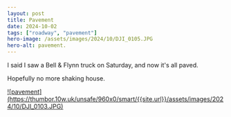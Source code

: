 ```yaml
---
layout: post
title: Pavement
date: 2024-10-02
tags: ["roadway", "pavement"]
hero-image: /assets/images/2024/10/DJI_0105.JPG
hero-alt: pavement.
---
```

I said I saw a Bell & Flynn truck on Saturday, and now it's all paved. 

Hopefully no more shaking house.

<a href="{{site.url}}/assets/images/2024/10/DJI_0103.JPG">
![pavement](https://thumbor.10w.uk/unsafe/960x0/smart/{{site.url}}/assets/images/2024/10/DJI_0103.JPG)
</a>